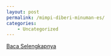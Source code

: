 ```yaml
---
layout: post
permalink: /mimpi-diberi-minuman-es/
categories:
    - Uncategorized
---
```


[Baca Selengkapnya](/03)